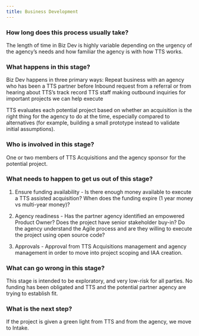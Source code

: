 ```yaml
---
title: Business Development
---
```


### How long does this process usually take?

The length of time in Biz Dev is highly variable depending on the urgency of the agency’s needs and how familiar the agency is with how TTS works.

### What happens in this stage?

Biz Dev happens in three primary ways:
Repeat business with an agency who has been a TTS partner before
Inbound request from a referral or from hearing about TTS’s track record
TTS staff making outbound inquiries for important projects we can help execute

TTS evaluates each potential project based on whether an acquisition is the right thing for the agency to do at the time, especially compared to alternatives (for example, building a small prototype instead to validate initial assumptions).

### Who is involved in this stage?

One or two members of TTS Acquisitions and the agency sponsor for the potential project.

### What needs to happen to get us out of this stage?

1. Ensure funding availability - Is there enough money available to execute a TTS assisted acquisition? When does the funding expire (1 year money vs multi-year money)?

2. Agency readiness - Has the partner agency identified an empowered Product Owner? Does the project have senior stakeholder buy-in? Do the agency understand the Agile process and are they willing to execute the project using open source code?

3. Approvals - Approval from TTS Acquisitions management and agency management in order to move into project scoping and IAA creation.

### What can go wrong in this stage?

This stage is intended to be exploratory, and very low-risk for all parties. No funding has been obligated and TTS and the potential partner agency are trying to establish fit.

### What is the next step?

If the project is given a green light from TTS and from the agency, we move to Intake.
